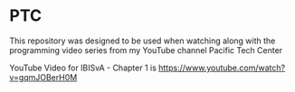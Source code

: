 # PTC
This repository was designed to be used when watching along with the programming video series from my YouTube channel Pacific Tech Center

YouTube Video for IBISvA - Chapter 1 is https://www.youtube.com/watch?v=gqmJOBerH0M
